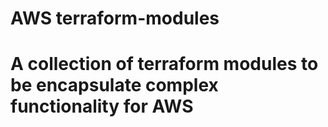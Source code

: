 # AWS terraform-modules
# A collection of terraform modules to be encapsulate complex functionality for AWS
